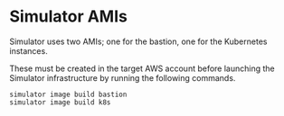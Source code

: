 # Simulator AMIs

Simulator uses two AMIs; one for the bastion, one for the Kubernetes instances.

These must be created in the target AWS account before launching the Simulator infrastructure by running the following
commands.

```shell
simulator image build bastion
simulator image build k8s
```
